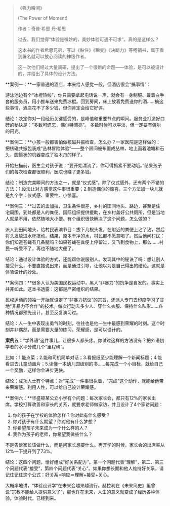 > 《强力瞬间》
>
> (The Power of Moment)
>
> 作者：奇普·希思  丹·希思
>
> 过去，我们觉得“体验是微妙的，美妙体验可遇不可求”。真的是这样么？
>
> 这本书的作者希思兄弟，写过《黏住》《瞬变》《决断力》等畅销书，属于看到署名就可以放心阅读的神级作者。
>
> 这一次他们经过大量调研，提出了一个很新的命题——体验，是可以被设计的，并给出了具体的设计方法。
>

**案例一：**一家普通的酒店，本来给人感觉一般。但酒店很会“搞事情”：

游泳池边有个“冰棍热线”，你只需要拿起电话说一声，就会有一身制服、戴着白手套的服务员，用小推车送来免费冰棍。回到房间，床上放着免费送你的酒……搞这些事情，酒店花不了多少钱，但你肯定会给它好评。

结论：决定你对一段经历关键感受的，是峰值和重要节点的瞬间。服务业打造好口碑的秘诀是：“多数可遗忘，偶尔特漂亮”。 多数时候可以平淡，但一定要有偶尔的闪光。



**案例二：**小孩一般都害怕做核磁共振检查，怎么办？一家医院是这样做的：把核磁共振包装成“丛林冒险体验”——整个房间被布置成丛林，地上画着池塘和石头，圆筒状的机器变成了独木舟的样子。

开始扫描前，医生会对孩子说：“要开始漂流了，你可得抓紧不要动哦。”结果孩子们的每次检查都很顺利，医院也赚了更多钱。

结论：制造完美瞬间的方法之一，就是“仪式感”。除了仪式感外，还有两个不错的方法：1.设法让对方感觉这件事很重要；2.制造偶尔的惊喜。三个方法加一块儿就是九个字：仪式感、重要性、小惊喜。



**案例三：**过去的孟加拉，卫生条件很差，乡村的田间地头、路边，甚至是住宅周围，到处都是人的粪便。国际组织提供援助，在乡村盖好公共厕所，但是当地人就是不用，依然随地大小便。有个组织很快解决了这个问题，怎么做的？

派人到田间地头，给村民表演节目：拔下几根头发，在附近的粪便上沾了沾，然后将头发放进水杯搅动。结果，原本干净的水，村民都不愿意喝了。然后他问村民：你们知道苍蝇有几条腿吗？如果苍蝇在粪便上停留过，又飞到食物上，那么……村民一听受不了，再也不随地大便了。

结论：通过设计体验的方式，还能帮你说服别人。发现其中的秘诀了吗：想让别人接受什么，不要直接说出来，而是通过引导，让他以为是自己得出的结论。这就是体验设计的妙处。



**案例四：**很多人认为美国民权运动中，黑人“非暴力”的抗争是自发的。事实上并非如此。这本书透露：这都是严密组织的结果。

民权运动的领袖一开始就设定了“非暴力抗议”的宗旨，还派人专门去印度学习了甘地“非暴力不合作”的技术。每次行动去多少人、穿什么衣服、保持什么队形……各种情况都预先设计，甚至反复演习过。

结论：人一生中表现出勇气的时刻，往往也是他一生中最感到荣耀的时刻。这个时刻并非偶然，而是需要大量的练习。荣耀感，是可以设计的。



**案例五：**“学外语”这件事儿，让很多人都头疼。你试过这样的方法没有？把外语初学者的水平分成几个“里程碑”。

比如：1.能点菜；2.能和司机简单对话；3.看报纸至少能理解一个新闻标题；4.能看进去儿童动画片；5.读懂一本幼儿园级别的书……每完成一个小目标，就给自己一个奖励，这样你会进步更快。

结论：成功人士有个特点：对“完成”一件事很执着，“完成”这个动作，就能给他带来荣耀感。利用人性，可以给自己设计荣耀感。



**案例六：**华盛顿某公立小学有个问题：每次家长会，都只有12%的家长出席。学校打算改善和家长的关系，就要求老师做家访，并且设计了4个家访问题：

1. 你的孩子在学校的体验怎样？你对此有什么感受？
2. 你对孩子有什么期望？你对他有什么梦想？
3. 你希望孩子未来成为一个什么样的人？
4. 我作为孩子的老师，你希望我做些什么？

不是告诉家长该做什么，而是问家长想要什么。再开学的时候，家长会的出席率从12%一下提升到了73%。

结论：这四个问题，恰好组成“好关系配方”。第一个问题代表“理解”，第二、第三个问题代表“接受”，第四个问题代表“关心”。如果你想长期和他人维持好关系，请记住记住这个公式：好关系=响应＝理解+接受+关心。



大概率地讲，“体验设计学”在未来会越来越流行。赫拉利在《未来简史》里曾说“宗教不能给人提供意义了”，那也许在未来，人生的意义就变成了经历各种体验。体验时代，已经到来。